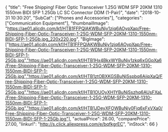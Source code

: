 {
	"title": "Free Shipping! Fiber Optic Transceiver 1.25G WDM SFP 20KM 1310 1550nm BIDI SFP 1.25Gb LC SC Connector DDM (1-Pair)",
	"date": "2018-10-31 10:30:20",
	"SubCat": ["Phones and Accessories"],
	"categories": ["Communication Equipment"],
	"thumbnailImage": "https://ae01.alicdn.com/kf/HTB1FFPQlAKWBuNjy1zjq6AOypXap/Free-Shipping-Fiber-Optic-Transceiver-1-25G-WDM-SFP-20KM-1310-1550nm-BIDI-SFP-1-25Gb.jpg_220x220.jpg",
	"BigImage": ["https://ae01.alicdn.com/kf/HTB1FFPQlAKWBuNjy1zjq6AOypXap/Free-Shipping-Fiber-Optic-Transceiver-1-25G-WDM-SFP-20KM-1310-1550nm-BIDI-SFP-1-25Gb.jpg","https://ae01.alicdn.com/kf/HTB1Hx4BkxWYBuNjy1zkq6xGGpXa6/Free-Shipping-Fiber-Optic-Transceiver-1-25G-WDM-SFP-20KM-1310-1550nm-BIDI-SFP-1-25Gb.jpg","https://ae01.alicdn.com/kf/HTB1ztOBXKGSBuNjSspbq6AiipXaQ/Free-Shipping-Fiber-Optic-Transceiver-1-25G-WDM-SFP-20KM-1310-1550nm-BIDI-SFP-1-25Gb.jpg","https://ae01.alicdn.com/kf/HTB1OUOyXH1YBuNjSszhq6AUsFXaL/Free-Shipping-Fiber-Optic-Transceiver-1-25G-WDM-SFP-20KM-1310-1550nm-BIDI-SFP-1-25Gb.jpg","https://ae01.alicdn.com/kf/HTB1JDeyXFOWBuNjy0Fiq6xFxVXa0/Free-Shipping-Fiber-Optic-Transceiver-1-25G-WDM-SFP-20KM-1310-1550nm-BIDI-SFP-1-25Gb.jpg"],
	"actualPrice": 26.00,
	"comparePrice": 27.00,
	"linkurl": "http://s.click.aliexpress.com/e/bqfkgrEC",
	"inStock": 66
}
